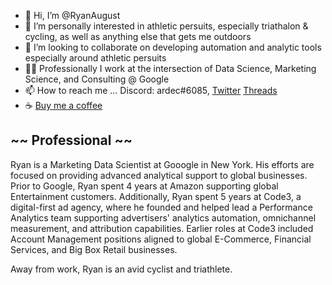 - 👋 Hi, I’m @RyanAugust 
- 👀 I’m personally interested in athletic persuits, especially triathalon & cycling, as well as anything else that gets me outdoors
- 💞️ I’m looking to collaborate on developing automation and analytic tools especially around athletic persuits
- 👨‍💻 Professionally I work at the intersection of Data Science, Marketing Science, and Consulting @ Google
- 📫 How to reach me ... Discord: ardec#6085, [Twitter](https://twitter.com/RyanAugust_) [Threads](https://www.threads.net/@ryan.aug)
- ☕ [Buy me a coffee](https://www.buymeacoffee.com/ryanduecker)

## ~~ Professional ~~

Ryan is a Marketing Data Scientist at Gooogle in New York. His efforts are focused on providing advanced analytical support to global businesses.
Prior to Google, Ryan spent 4 years at Amazon supporting global Entertainment customers. Additionally, Ryan spent 5 years at Code3, a digital-first ad agency, where he founded and helped lead a Performance Analytics team supporting advertisers' analytics automation, omnichannel measurement, and attribution capabilities. Earlier roles at Code3 included Account Management positions aligned to global E-Commerce, Financial Services, and Big Box Retail businesses.

Away from work, Ryan is an avid cyclist and triathlete.

